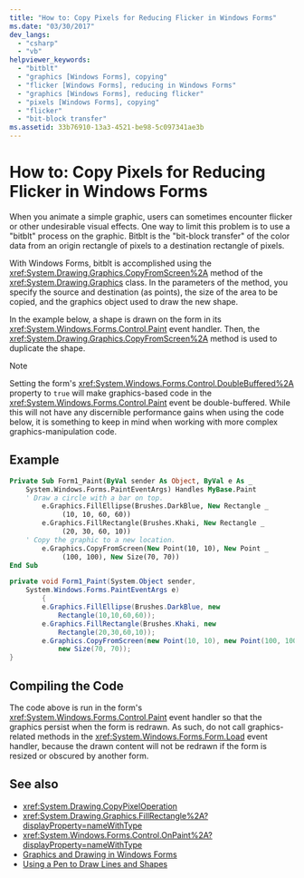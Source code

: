 ```yaml
---
title: "How to: Copy Pixels for Reducing Flicker in Windows Forms"
ms.date: "03/30/2017"
dev_langs: 
  - "csharp"
  - "vb"
helpviewer_keywords: 
  - "bitblt"
  - "graphics [Windows Forms], copying"
  - "flicker [Windows Forms], reducing in Windows Forms"
  - "graphics [Windows Forms], reducing flicker"
  - "pixels [Windows Forms], copying"
  - "flicker"
  - "bit-block transfer"
ms.assetid: 33b76910-13a3-4521-be98-5c097341ae3b
---
```

# How to: Copy Pixels for Reducing Flicker in Windows Forms
When you animate a simple graphic, users can sometimes encounter flicker or other undesirable visual effects. One way to limit this problem is to use a "bitblt" process on the graphic. Bitblt is the "bit-block transfer" of the color data from an origin rectangle of pixels to a destination rectangle of pixels.  
  
 With Windows Forms, bitblt is accomplished using the <xref:System.Drawing.Graphics.CopyFromScreen%2A> method of the <xref:System.Drawing.Graphics> class. In the parameters of the method, you specify the source and destination (as points), the size of the area to be copied, and the graphics object used to draw the new shape.  
  
 In the example below, a shape is drawn on the form in its <xref:System.Windows.Forms.Control.Paint> event handler. Then, the <xref:System.Drawing.Graphics.CopyFromScreen%2A> method is used to duplicate the shape.  
  
> [!NOTE]
>  Setting the form's <xref:System.Windows.Forms.Control.DoubleBuffered%2A> property to `true` will make graphics-based code in the <xref:System.Windows.Forms.Control.Paint> event be double-buffered. While this will not have any discernible performance gains when using the code below, it is something to keep in mind when working with more complex graphics-manipulation code.  
  
## Example  
  
```vb  
Private Sub Form1_Paint(ByVal sender As Object, ByVal e As _  
    System.Windows.Forms.PaintEventArgs) Handles MyBase.Paint  
    ' Draw a circle with a bar on top.  
        e.Graphics.FillEllipse(Brushes.DarkBlue, New Rectangle _  
             (10, 10, 60, 60))  
        e.Graphics.FillRectangle(Brushes.Khaki, New Rectangle _  
             (20, 30, 60, 10))  
    ' Copy the graphic to a new location.  
        e.Graphics.CopyFromScreen(New Point(10, 10), New Point _  
             (100, 100), New Size(70, 70))  
End Sub  
```  
  
```csharp  
private void Form1_Paint(System.Object sender,  
    System.Windows.Forms.PaintEventArgs e)  
        {  
        e.Graphics.FillEllipse(Brushes.DarkBlue, new  
            Rectangle(10,10,60,60));  
        e.Graphics.FillRectangle(Brushes.Khaki, new  
            Rectangle(20,30,60,10));  
        e.Graphics.CopyFromScreen(new Point(10, 10), new Point(100, 100),   
            new Size(70, 70));  
}  
```  
  
## Compiling the Code  
 The code above is run in the form's <xref:System.Windows.Forms.Control.Paint> event handler so that the graphics persist when the form is redrawn. As such, do not call graphics-related methods in the <xref:System.Windows.Forms.Form.Load> event handler, because the drawn content will not be redrawn if the form is resized or obscured by another form.  
  
## See also

- <xref:System.Drawing.CopyPixelOperation>
- <xref:System.Drawing.Graphics.FillRectangle%2A?displayProperty=nameWithType>
- <xref:System.Windows.Forms.Control.OnPaint%2A?displayProperty=nameWithType>
- [Graphics and Drawing in Windows Forms](graphics-and-drawing-in-windows-forms.md)
- [Using a Pen to Draw Lines and Shapes](using-a-pen-to-draw-lines-and-shapes.md)
